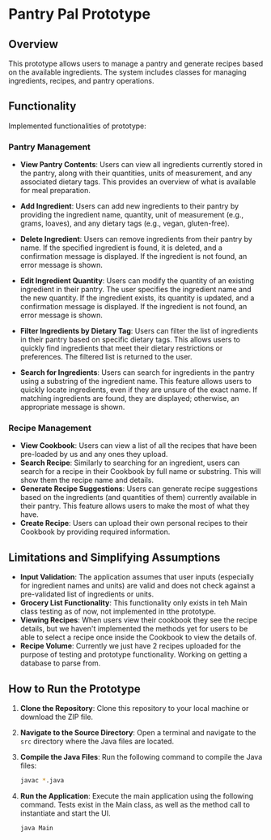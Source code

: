# Pantry Pal Prototype

## Overview
This prototype allows users to manage a pantry and generate recipes based on the available ingredients. The system includes classes for managing ingredients, recipes, and pantry operations.


## Functionality
Implemented functionalities of prototype:

### Pantry Management
- **View Pantry Contents**: Users can view all ingredients currently stored in the pantry, along with their quantities, units of measurement, and any associated dietary tags. This provides an overview of what is available for meal preparation.

- **Add Ingredient**: Users can add new ingredients to their pantry by providing the ingredient name, quantity, unit of measurement (e.g., grams, loaves), and any dietary tags (e.g., vegan, gluten-free).

- **Delete Ingredient**: Users can remove ingredients from their pantry by name. If the specified ingredient is found, it is deleted, and a confirmation message is displayed. If the ingredient is not found, an error message is shown.

- **Edit Ingredient Quantity**: Users can modify the quantity of an existing ingredient in their pantry. The user specifies the ingredient name and the new quantity. If the ingredient exists, its quantity is updated, and a confirmation message is displayed. If the ingredient is not found, an error message is shown.

- **Filter Ingredients by Dietary Tag**: Users can filter the list of ingredients in their pantry based on specific dietary tags. This allows users to quickly find ingredients that meet their dietary restrictions or preferences. The filtered list is returned to the user.

- **Search for Ingredients**: Users can search for ingredients in the pantry using a substring of the ingredient name. This feature allows users to quickly locate ingredients, even if they are unsure of the exact name. If matching ingredients are found, they are displayed; otherwise, an appropriate message is shown.


### Recipe Management
- **View Cookbook**: Users can view a list of all the recipes that have been pre-loaded by us and any ones they upload.
- **Search Recipe**: Similarly to searching for an ingredient, users can search for a recipe in their Cookbook by full name or substring. This will show them the recipe name and details.
- **Generate Recipe Suggestions**: Users can generate recipe suggestions based on the ingredients (and quantities of them) currently available in their pantry. This feature allows users to make the most of what they have.
- **Create Recipe**: Users can upload their own personal recipes to their Cookbook by providing required information.

## Limitations and Simplifying Assumptions
- **Input Validation**: The application assumes that user inputs (especially for ingredient names and units) are valid and does not check against a pre-validated list of ingredients or units.
- **Grocery List Functionality**: This functionality only exists in teh Main class testing as of now, not implemented in tthe prototype.
- **Viewing Recipes**: When users view their cookbook they see the recipe details, but we haven't implemented the methods yet for users to be able to select a recipe once inside the Cookbook to view the details of.
- **Recipe Volume**: Currently we just have 2 recipes uploaded for the purpose of testing and prototype functionality. Working on getting a database to parse from.


## How to Run the Prototype

1. **Clone the Repository**: Clone this repository to your local machine or download the ZIP file.

2. **Navigate to the Source Directory**: Open a terminal and navigate to the `src` directory where the Java files are located.

3. **Compile the Java Files**: Run the following command to compile the Java files:
   ```bash
   javac *.java
4. **Run the Application**: Execute the main application using the following command. Tests exist in the Main class, as well as the method call to instantiate and start the UI.
   ```bash
   java Main
   